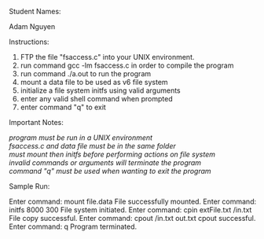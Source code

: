 Student Names:

Adam Nguyen

Instructions:

1. FTP the file "fsaccess.c" into your UNIX environment.
2. run command gcc -lm fsaccess.c in order to compile the program
3. run command ./a.out to run the program
4. mount a data file to be used as v6 file system
5. initialize a file system initfs using valid arguments
5. enter any valid shell command when prompted
6. enter command "q" to exit

Important Notes:

*program must be run in a UNIX environment*\
*fsaccess.c and data file must be in the same folder*\
*must mount then initfs before performing actions on file system*\
*invalid commands or arguments will terminate the program*\
*command "q" must be used when wanting to exit the program*

Sample Run:

Enter command: mount file.data
File successfully mounted.
Enter command: initfs 8000 300
File system initiated.
Enter command: cpin extFile.txt /in.txt
File copy successful.
Enter command: cpout /in.txt out.txt
cpout successful.
Enter command: q
Program terminated.
